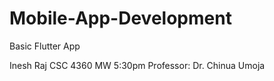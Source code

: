 # Mobile-App-Development
Basic Flutter App

Inesh Raj CSC 4360 
MW 5:30pm
Professor: Dr. Chinua Umoja
